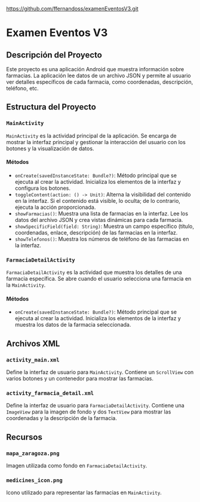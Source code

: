 https://github.com/ffernandoss/examenEventosV3.git


# Examen Eventos V3

## Descripción del Proyecto

Este proyecto es una aplicación Android que muestra información sobre farmacias. La aplicación lee datos de un archivo JSON y permite al usuario ver detalles específicos de cada farmacia, como coordenadas, descripción, teléfono, etc.

## Estructura del Proyecto

### `MainActivity`

`MainActivity` es la actividad principal de la aplicación. Se encarga de mostrar la interfaz principal y gestionar la interacción del usuario con los botones y la visualización de datos.

#### Métodos

- `onCreate(savedInstanceState: Bundle?)`: Método principal que se ejecuta al crear la actividad. Inicializa los elementos de la interfaz y configura los botones.
- `toggleContent(action: () -> Unit)`: Alterna la visibilidad del contenido en la interfaz. Si el contenido está visible, lo oculta; de lo contrario, ejecuta la acción proporcionada.
- `showFarmacias()`: Muestra una lista de farmacias en la interfaz. Lee los datos del archivo JSON y crea vistas dinámicas para cada farmacia.
- `showSpecificField(field: String)`: Muestra un campo específico (título, coordenadas, enlace, descripción) de las farmacias en la interfaz.
- `showTelefonos()`: Muestra los números de teléfono de las farmacias en la interfaz.

### `FarmaciaDetailActivity`

`FarmaciaDetailActivity` es la actividad que muestra los detalles de una farmacia específica. Se abre cuando el usuario selecciona una farmacia en la `MainActivity`.

#### Métodos

- `onCreate(savedInstanceState: Bundle?)`: Método principal que se ejecuta al crear la actividad. Inicializa los elementos de la interfaz y muestra los datos de la farmacia seleccionada.

## Archivos XML

### `activity_main.xml`

Define la interfaz de usuario para `MainActivity`. Contiene un `ScrollView` con varios botones y un contenedor para mostrar las farmacias.

### `activity_farmacia_detail.xml`

Define la interfaz de usuario para `FarmaciaDetailActivity`. Contiene una `ImageView` para la imagen de fondo y dos `TextView` para mostrar las coordenadas y la descripción de la farmacia.

## Recursos

### `mapa_zaragoza.png`

Imagen utilizada como fondo en `FarmaciaDetailActivity`.

### `medicines_icon.png`

Icono utilizado para representar las farmacias en `MainActivity`.




